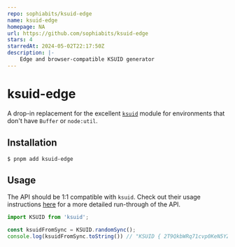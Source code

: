 ```yaml
---
repo: sophiabits/ksuid-edge
name: ksuid-edge
homepage: NA
url: https://github.com/sophiabits/ksuid-edge
stars: 4
starredAt: 2024-05-02T22:17:50Z
description: |-
    Edge and browser-compatible KSUID generator
---
```


# ksuid-edge

A drop-in replacement for the excellent [`ksuid`](https://www.npmjs.com/ksuid) module for environments that don't have `Buffer` or `node:util`.

## Installation

```
$ pnpm add ksuid-edge
```

## Usage

The API should be 1:1 compatible with `ksuid`. Check out their usage instructions [here](https://github.com/novemberborn/ksuid#usage) for a more detailed run-through of the API.

```ts
import KSUID from 'ksuid';

const ksuidFromSync = KSUID.randomSync();
console.log(ksuidFromSync.toString()) // "KSUID { 2T9QkbWRq71cvp0KeN5YZJo9Kpu }"
```

